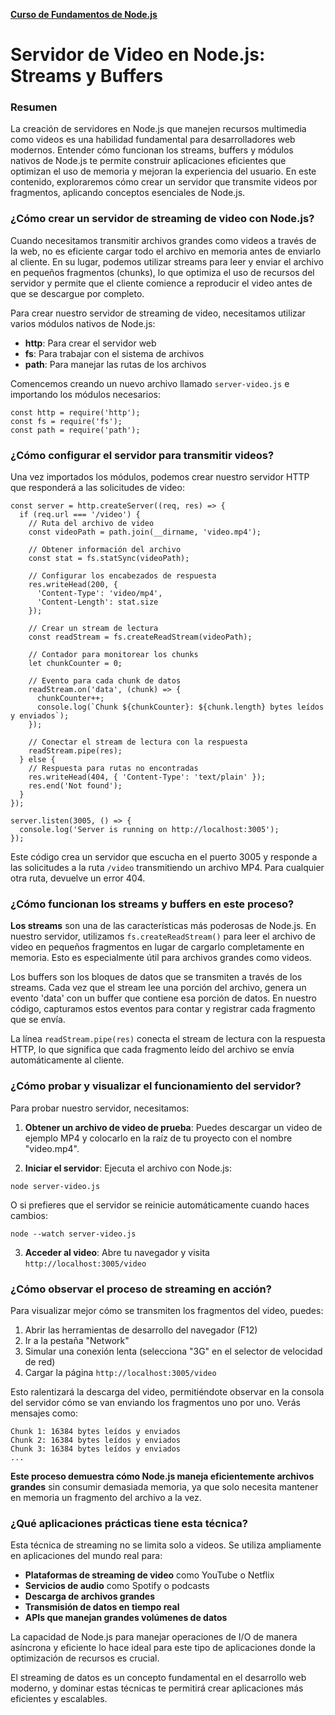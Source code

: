 **[Curso de Fundamentos de Node.js](./../README.MD)**
# Servidor de Video en Node.js: Streams y Buffers

### Resumen
La creación de servidores en Node.js que manejen recursos multimedia como videos es una habilidad fundamental para desarrolladores web modernos. Entender cómo funcionan los streams, buffers y módulos nativos de Node.js te permite construir aplicaciones eficientes que optimizan el uso de memoria y mejoran la experiencia del usuario. En este contenido, exploraremos cómo crear un servidor que transmite videos por fragmentos, aplicando conceptos esenciales de Node.js.

### ¿Cómo crear un servidor de streaming de video con Node.js?
Cuando necesitamos transmitir archivos grandes como videos a través de la web, no es eficiente cargar todo el archivo en memoria antes de enviarlo al cliente. En su lugar, podemos utilizar streams para leer y enviar el archivo en pequeños fragmentos (chunks), lo que optimiza el uso de recursos del servidor y permite que el cliente comience a reproducir el video antes de que se descargue por completo.

Para crear nuestro servidor de streaming de video, necesitamos utilizar varios módulos nativos de Node.js:

* __http__: Para crear el servidor web
* __fs__: Para trabajar con el sistema de archivos
* __path__: Para manejar las rutas de los archivos

Comencemos creando un nuevo archivo llamado `server-video.js` e importando los módulos necesarios:
```
const http = require('http');
const fs = require('fs');
const path = require('path');
```

### ¿Cómo configurar el servidor para transmitir videos?
Una vez importados los módulos, podemos crear nuestro servidor HTTP que responderá a las solicitudes de video:
```
const server = http.createServer((req, res) => {
  if (req.url === '/video') {
    // Ruta del archivo de video
    const videoPath = path.join(__dirname, 'video.mp4');
    
    // Obtener información del archivo
    const stat = fs.statSync(videoPath);
    
    // Configurar los encabezados de respuesta
    res.writeHead(200, {
      'Content-Type': 'video/mp4',
      'Content-Length': stat.size
    });
    
    // Crear un stream de lectura
    const readStream = fs.createReadStream(videoPath);
    
    // Contador para monitorear los chunks
    let chunkCounter = 0;
    
    // Evento para cada chunk de datos
    readStream.on('data', (chunk) => {
      chunkCounter++;
      console.log(`Chunk ${chunkCounter}: ${chunk.length} bytes leídos y enviados`);
    });
    
    // Conectar el stream de lectura con la respuesta
    readStream.pipe(res);
  } else {
    // Respuesta para rutas no encontradas
    res.writeHead(404, { 'Content-Type': 'text/plain' });
    res.end('Not found');
  }
});

server.listen(3005, () => {
  console.log('Server is running on http://localhost:3005');
});
```
Este código crea un servidor que escucha en el puerto 3005 y responde a las solicitudes a la ruta `/video` transmitiendo un archivo MP4. Para cualquier otra ruta, devuelve un error 404.

### ¿Cómo funcionan los streams y buffers en este proceso?
**Los streams** son una de las características más poderosas de Node.js. En nuestro servidor, utilizamos `fs.createReadStream()` para leer el archivo de video en pequeños fragmentos en lugar de cargarlo completamente en memoria. Esto es especialmente útil para archivos grandes como videos.

Los buffers son los bloques de datos que se transmiten a través de los streams. Cada vez que el stream lee una porción del archivo, genera un evento 'data' con un buffer que contiene esa porción de datos. En nuestro código, capturamos estos eventos para contar y registrar cada fragmento que se envía.

La línea `readStream.pipe(res)` conecta el stream de lectura con la respuesta HTTP, lo que significa que cada fragmento leído del archivo se envía automáticamente al cliente.

### ¿Cómo probar y visualizar el funcionamiento del servidor?
Para probar nuestro servidor, necesitamos:

1. __Obtener un archivo de video de prueba__: Puedes descargar un video de ejemplo MP4 y colocarlo en la raíz de tu proyecto con el nombre "video.mp4".

2. __Iniciar el servidor__: Ejecuta el archivo con Node.js:
```
node server-video.js
```
O si prefieres que el servidor se reinicie automáticamente cuando haces cambios:
```
node --watch server-video.js
```

3. __Acceder al video__: Abre tu navegador y visita `http://localhost:3005/video`

### ¿Cómo observar el proceso de streaming en acción?
Para visualizar mejor cómo se transmiten los fragmentos del video, puedes:

1. Abrir las herramientas de desarrollo del navegador (F12)
2. Ir a la pestaña "Network"
3. Simular una conexión lenta (selecciona "3G" en el selector de velocidad de red)
4. Cargar la página `http://localhost:3005/video`

Esto ralentizará la descarga del video, permitiéndote observar en la consola del servidor cómo se van enviando los fragmentos uno por uno. Verás mensajes como:
```
Chunk 1: 16384 bytes leídos y enviados
Chunk 2: 16384 bytes leídos y enviados
Chunk 3: 16384 bytes leídos y enviados
...
```
**Este proceso demuestra cómo Node.js maneja eficientemente archivos grandes** sin consumir demasiada memoria, ya que solo necesita mantener en memoria un fragmento del archivo a la vez.

### ¿Qué aplicaciones prácticas tiene esta técnica?
Esta técnica de streaming no se limita solo a videos. Se utiliza ampliamente en aplicaciones del mundo real para:

* __Plataformas de streaming de video__ como YouTube o Netflix
* __Servicios de audio__ como Spotify o podcasts
* __Descarga de archivos grandes__
* __Transmisión de datos en tiempo real__
* __APIs que manejan grandes volúmenes de datos__

La capacidad de Node.js para manejar operaciones de I/O de manera asíncrona y eficiente lo hace ideal para este tipo de aplicaciones donde la optimización de recursos es crucial.

El streaming de datos es un concepto fundamental en el desarrollo web moderno, y dominar estas técnicas te permitirá crear aplicaciones más eficientes y escalables.
